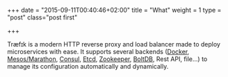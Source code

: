 +++
date = "2015-09-11T00:40:46+02:00"
title = "What"
weight = 1
type = "post"
class="post first"

+++

Træfɪk is a modern HTTP reverse proxy and load balancer made to deploy microservices with ease.
It supports several backends ([Docker](https://www.docker.com/), [Mesos/Marathon](https://mesosphere.github.io/marathon/), [Consul](https://consul.io/), [Etcd](https://coreos.com/etcd/), [Zookeeper](https://zookeeper.apache.org), [BoltDB](https://github.com/boltdb/bolt), Rest API, file...) to manage its configuration automatically and dynamically.
